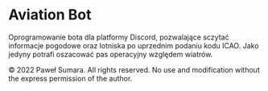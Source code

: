 # Aviation Bot
Oprogramowanie bota dla platformy Discord, pozwalające sczytać informacje pogodowe oraz lotniska po uprzednim podaniu kodu ICAO. Jako jedyny potrafi oszacować pas operacyjny względem wiatrów.

© 2022 Paweł Sumara. All rights reserved.
No use and modification without the express permission of the author.
